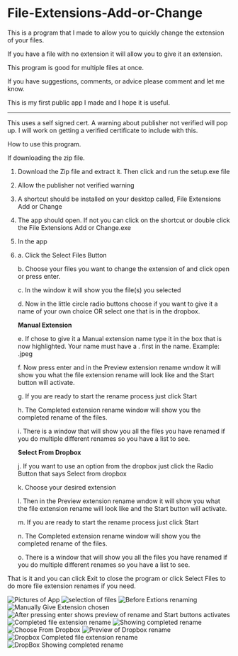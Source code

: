 # File-Extensions-Add-or-Change

This is a program that I made to allow you to quickly change the extension of your files.

If you have a file with no extension it will allow you to give it an extension.

This program is good for multiple files at once.

If you have suggestions, comments, or advice please comment and let me know.

This is my first public app I made and I hope it is useful.

**********************************************************
This uses a self signed cert. A warning about publisher not verified will pop up. I will work on getting a verified certificate to include with this.



How to use this program.

If downloading the zip file.

1) Download the Zip file and extract it. Then click and run the setup.exe file
2) Allow the publisher not verified warning
3) A shortcut should be installed on your desktop called, File Extensions Add or Change
4) The app should open. If not you can click on the shortcut or double click the File Extensions Add or Change.exe
5) In the app 
6) 
      a. Click the Select Files Button
      
      b. Choose your files you want to change the extension of and click open or press enter.
      
      c. In the window it will show you the file(s) you selected
      
      d. Now in the little circle radio buttons choose if you want to give it a name of your own choice OR select one that is in the dropbox. 
      
   **Manual Extension**
      
      e. If chose to give it a Manual extension name type it in the box that is now highlighted. Your name must have a . first in the name. Example:  .jpeg
      
      f. Now press enter and in the Preview extension rename wndow it will show you what the file extension rename will look like and the Start button will activate.
      
      g. If you are ready to start the rename process just click Start
      
      h. The Completed extension rename window will show you the completed rename of the files. 
      
      i. There is a window that will show you all the files you have renamed if you do multiple different renames so you have a list to see.
      
      **Select From Dropbox**
      
      j. If you want to use an option from the dropbox just click the Radio Button that says Select from dropbox
      
      k. Choose your desired extension
      
      l. Then in the Preview extension rename wndow it will show you what the file extension rename will look like and the Start button will activate.
      
      m. If you are ready to start the rename process just click Start
      
      n. The Completed extension rename window will show you the completed rename of the files. 
      
      o. There is a window that will show you all the files you have renamed if you do multiple different renames so you have a list to see.
      
 That is it and you can click Exit to close the program or click Select Files to do more file extension renames if you need.
 
![Pictures of App](https://user-images.githubusercontent.com/35787772/131411639-0ce66ea3-a085-420c-b444-57d3287e918a.JPG)
![selection of files](https://user-images.githubusercontent.com/35787772/131411702-1c8a3dfa-8b7c-4943-8e5b-75680a2eedbc.JPG)
![Before Extions renaming](https://user-images.githubusercontent.com/35787772/131411783-04e60168-be8b-4a0e-a55a-40953fd614c7.JPG)
![Manually Give Extension chosen](https://user-images.githubusercontent.com/35787772/131412115-ad491d0e-8173-401d-9268-b2ec545e7bf0.JPG)
![After pressing enter shows preview of rename and Start buttons activates](https://user-images.githubusercontent.com/35787772/131411746-7d3c68ed-b4a4-4ad4-b3d7-c4426c70765c.JPG)
![Completed file extension rename](https://user-images.githubusercontent.com/35787772/131411855-143b4687-e60a-450c-a4f0-6f83adc0768a.JPG)
![Showing completed rename](https://user-images.githubusercontent.com/35787772/131411896-05c4f294-e2c2-4280-abc6-089f1752d849.JPG)
![Choose From Dropbox](https://user-images.githubusercontent.com/35787772/131412162-83d34dd4-7dc4-4a08-93aa-bc29e7aa3288.JPG)
![Preview of Dropbox rename](https://user-images.githubusercontent.com/35787772/131412173-b8272b5f-91b2-4953-b837-72e0be2793dd.JPG)
![Dropbox Completed file extension rename](https://user-images.githubusercontent.com/35787772/131412185-f12b3f35-6ba5-4c89-8300-13d96808dddc.JPG)
![DropBox Showing completed rename](https://user-images.githubusercontent.com/35787772/131412189-5d5a4f9e-8e94-41e3-b7e7-6dc42443e42a.JPG)






      
      
      
      
      
      
